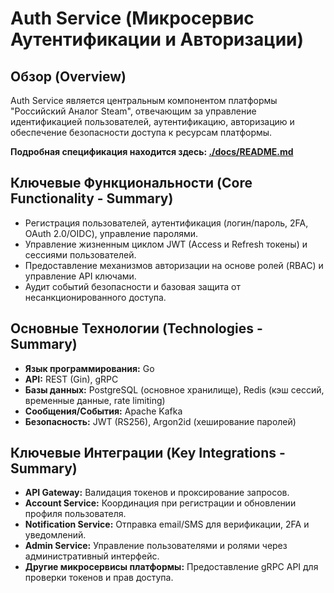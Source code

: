 # Auth Service (Микросервис Аутентификации и Авторизации)

## Обзор (Overview)

Auth Service является центральным компонентом платформы "Российский Аналог Steam", отвечающим за управление идентификацией пользователей, аутентификацию, авторизацию и обеспечение безопасности доступа к ресурсам платформы.

**Подробная спецификация находится здесь: [./docs/README.md](./docs/README.md)**

## Ключевые Функциональности (Core Functionality - Summary)

*   Регистрация пользователей, аутентификация (логин/пароль, 2FA, OAuth 2.0/OIDC), управление паролями.
*   Управление жизненным циклом JWT (Access и Refresh токены) и сессиями пользователей.
*   Предоставление механизмов авторизации на основе ролей (RBAC) и управление API ключами.
*   Аудит событий безопасности и базовая защита от несанкционированного доступа.

## Основные Технологии (Technologies - Summary)

*   **Язык программирования:** Go
*   **API:** REST (Gin), gRPC
*   **Базы данных:** PostgreSQL (основное хранилище), Redis (кэш сессий, временные данные, rate limiting)
*   **Сообщения/События:** Apache Kafka
*   **Безопасность:** JWT (RS256), Argon2id (хеширование паролей)

## Ключевые Интеграции (Key Integrations - Summary)

*   **API Gateway:** Валидация токенов и проксирование запросов.
*   **Account Service:** Координация при регистрации и обновлении профиля пользователя.
*   **Notification Service:** Отправка email/SMS для верификации, 2FA и уведомлений.
*   **Admin Service:** Управление пользователями и ролями через административный интерфейс.
*   **Другие микросервисы платформы:** Предоставление gRPC API для проверки токенов и прав доступа.
